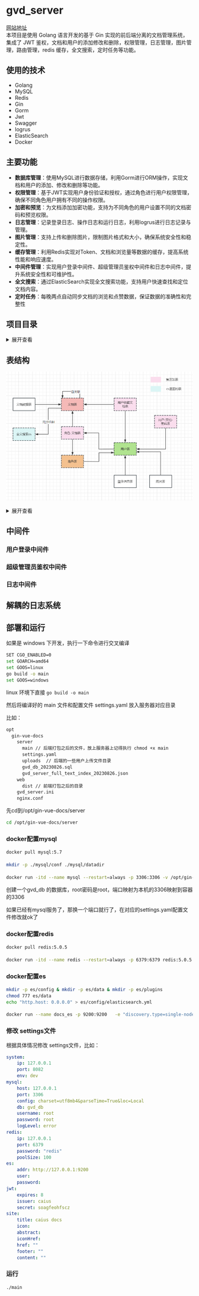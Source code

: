 # gvd_server
[网站地址](http://docs.codingcaius.top/)  
本项目是使用 Golang 语言开发的基于 Gin 实现的前后端分离的文档管理系统，集成了 JWT 鉴权，文档和用户的添加修改和删除，权限管理，日志管理，图片管理，路由管理，redis 缓存，全文搜索，定时任务等功能。 

## 使用的技术

- Golang 
- MySQL 
- Redis 
- Gin
- Gorm
- Jwt  
- Swagger
- logrus 
- ElasticSearch
- Docker

## 主要功能

- **数据库管理**：使用MySQL进行数据存储，利用Gorm进行ORM操作，实现文档和用户的添加、修改和删除等功能。
- **权限管理**：基于JWT实现用户身份验证和授权，通过角色进行用户权限管理，确保不同角色用户拥有不同的操作权限。
- **加密和预览**：为文档添加加密功能，支持为不同角色的用户设置不同的文档密码和预览权限。
- **日志管理**：记录登录日志、操作日志和运行日志，利用logrus进行日志记录与管理。
- **图片管理**：支持上传和删除图片，限制图片格式和大小，确保系统安全性和稳定性。
- **缓存管理**：利用Redis实现对Token、文档和浏览量等数据的缓存，提高系统性能和响应速度。
- **中间件管理**：实现用户登录中间件、超级管理员鉴权中间件和日志中间件，提升系统安全性和可维护性。
- **全文搜索**：通过ElasticSearch实现全文搜索功能，支持用户快速查找和定位文档内容。
- **定时任务**：每晚两点自动同步文档的浏览和点赞数据，保证数据的准确性和完整性



## 项目目录
<details>
<summary>展开查看</summary>
<pre><code>
├── api             通过api接口调用方法
├── config          配置文件中映射的结构体
├── core            初始化连接的一些操作
├── docs            swagger api文档
├── flags           命令行参数绑定
├── global          全局变量
├── go.mod        
├── go.sum
├── logs             日志文件
├── main.go          主函数
├── middleware       gin 的中间件
├── models           表结构
├── plugins          插件，里面是独立的日志系统
├── routers          路由
├── service          服务
├── setting.yaml     配置文件
├── testdata         测试用例
├── uploads          上传的文件
└── utils            一些工具
  
</pre></code>
</details>



## 表结构
![t](https://github.com/CodingCaius/gvd_server/blob/master/uploads/20230803113621.png)
<details>
<summary>展开查看</summary>


### 角色表

```Go
package models

type RoleModel struct {
  Model
  Title    string     `gorm:"size:16;not null;comment:角色名称" json:"title"`                                    // 角色的名称
  Pwd      string     `gorm:"size:64;comment:角色的密码" json:"-"`                                                // 角色密码
  IsSystem bool       `gorm:"column:isSystem;comment:是否是系统角色" json:"isSystem"`                               // 是否是系统角色
  DocsList []DocModel `gorm:"many2many:role_doc_models;joinForeignKey:RoleID;JoinReferences:DocID" json:"-"` // 角色拥有的文档列表
}

```



### 文档表

```Go
package models

type DocModel struct {
  Model
  Title           string      `gorm:"comment:文档标题" json:"title"`
  Content         string      `gorm:"comment:文档内容" json:"-"`
  DiggCount       int         `gorm:"comment:点赞量;column:diggCount" json:"diggCount"`
  LookCount       int         `gorm:"comment:浏览量;column:lookCount" json:"lookCount"`
  Key             string      `gorm:"comment:key;not null;unique" json:"key"`
  ParentID        *uint       `gorm:"comment:父文档id;column:parentID" json:"parentID"`
  ParentModel     *DocModel   `gorm:"foreignKey:ParentID" json:"-"` // 父文档
  Child           []*DocModel `gorm:"foreignKey:ParentID" json:"-"` // 它会有子孙文档
  FreeContent     string      `gorm:"comment:预览部分;column:freeContent" json:"freeContent"`
  UserCollDocList []UserModel `gorm:"many2many:user_coll_doc_models;joinForeignKey:DocID;JoinReferences:UserID" json:"-"`
}

```

### 角色文档表

```Go
package models

type RoleDocModel struct {
  Model
  RoleID      uint      `gorm:"column:roleID;comment:角色id" json:"roleID"`
  RoleModel   RoleModel `gorm:"foreignKey:RoleID" json:"-"`
  DocID       uint      `gorm:"column:docID;comment:文档id" json:"docID"`
  DocModel    DocModel  `gorm:"foreignKey:DocID" json:"-"`
  Pwd         *string   `gorm:"column:pwd;comment:密码配置" json:"pwd"`                 // null ""  "有值"  优先级： 角色文档密码 > 角色密码
  FreeContent *string   `gorm:"column:freeContent;comment:试看配置" json:"freeContent"` // 试看部分 优先级：角色文档试看  > 文档试看字段 > 文档按照特殊字符分隔的试看
  Sort        int       `gorm:"column:sort;comment:排序" json:"sort"`                 // 排序
}

```



### 用户表

```Go
package models

type UserModel struct {
  Model
  UserName  string    `gorm:"column:userName;size:36;unique;not null;comment:用户名" json:"-"` // 用户名
  Password  string    `gorm:"column:password;size:128;comment:密码"  json:"-"`                // 密码
  Avatar    string    `gorm:"column:avatar;size:256;comment:头像"  json:"avatar"`             // 头像
  NickName  string    `gorm:"column:nickName;size:36;comment:昵称"  json:"nickName"`          // 昵称
  Email     string    `gorm:"column:email;size:128;comment:邮箱"  json:"email"`               // 邮箱
  Token     string    `gorm:"column:token;size:64;comment:其他平台的唯一id"  json:"-"`             // 其他平台的唯一id
  IP        string    `gorm:"column:ip;size:16;comment:ip地址"  json:"ip"`                    // ip
  Addr      string    `gorm:"column:addr;size:64;comment:地址"  json:"addr"`                  // 地址
  RoleID    uint      `gorm:"column:roleID;comment:用户对应的角色" json:"roleID"`                  // 用户对应的角色
  RoleModel RoleModel `gorm:"foreignKey:RoleID" json:"-"`
}

```

### 用户收藏文档表

```Go
package models

type UserCollDocModel struct {
  Model
  DocID     uint      `gorm:"column:docID" json:"docID"`
  DocModel  DocModel  `gorm:"foreignKey:DocID"`
  UserID    uint      `gorm:"column:userID" json:"userID"`
  UserModel UserModel `gorm:"foreignKey:UserID"`
}

```



### 用户密码访问文档表

```Go
package models

type UserPwdDocModel struct {
  Model
  UserID uint `gorm:"column:userID" json:"userID"`
  DocID  uint `gorm:"column:docID" json:"docID"`
}

```

### 图像表

```Go
package models

import "fmt"

type ImageModel struct {
  Model
  UserID    uint      `gorm:"column:userID;comment:用户id" json:"userID"`
  UserModel UserModel `gorm:"foreignKey:UserID" json:"-"`
  FileName  string    `gorm:"column:fileName;size:64；comment:文件名" json:"fileName"`
  Size      int64     `gorm:"column:size;comment:文件大小，单位字节" json:"size"`
  Path      string    `gorm:"column:path;size:128;comment:文件路径" json:"path"`
  Hash      string    `gorm:"column:hash;size:64;comment:文件的hash" json:"hash"`
}

func (image ImageModel) WebPath() string {
  return fmt.Sprintf("/%s", image.Path)
}

```

### 登录记录表

```Go
package models

// LoginModel 用户登录数据
type LoginModel struct {
  Model
  UserID    uint      `gorm:"column:userID" json:"userID"`
  UserModel UserModel `gorm:"foreignKey:UserID" json:"-"`
  IP        string    `gorm:"size:20" json:"ip"` // 登录的ip
  NickName  string    `gorm:"column:nickName;size:42" json:"nickName"`
  UA        string    `gorm:"size:256" json:"ua"` // ua
  Token     string    `gorm:"size:256" json:"token"`
  Device    string    `gorm:"size:256" json:"device"` // 登录设备
  Addr      string    `gorm:"size:64" json:"addr"`
}

```

### 文档数据表

```Go
package models

// DocDataModel 文档数据表
type DocDataModel struct {
  Model
  DocID     uint   `gorm:"column:docID" json:"docID"`
  DocTitle  string `gorm:"column:docTitle" json:"docTitle"`
  LookCount int    `gorm:"column:lookCount" json:"lookCount"`
  DiggCount int    `gorm:"column:diggCount" json:"diggCount"`
  CollCount int    `gorm:"column:collCount" json:"collCount"`
}

```


</details>

## 中间件

### 用户登录中间件





### 超级管理员鉴权中间件





### 日志中间件



## 解耦的日志系统









## 部署和运行

如果是 windows 下开发，执行一下命令进行交叉编译

```bash
SET CGO_ENABLED=0
set GOARCH=amd64
set GOOS=linux
go build -o main
set GOOS=windows
```

linux 环境下直接 `go build -o main` 

然后将编译好的 main 文件和配置文件 settings.yaml 放入服务器对应目录

比如：

```bash
opt
  gin-vue-docs
    server
      main // 后端打包之后的文件，放上服务器上记得执行 chmod +x main
      settings.yaml
      uploads  // 后端的一些用户上传文件目录
      gvd_db_20230826.sql
      gvd_server_full_text_index_20230826.json
    web
      dist // 前端打包之后的目录
    gvd_server.ini
    nginx.conf

```

先cd到/opt/gin-vue-docs/server

```bash
cd /opt/gin-vue-docs/server
```



### docker配置mysql

```bash
docker pull mysql:5.7

mkdir -p ./mysql/conf ./mysql/datadir

docker run -itd --name mysql --restart=always -p 3306:3306 -v /opt/gin-vue-docs/server/mysql/conf:/etc/mysql/conf.d -v /opt/gin-vue-docs/server/mysql/datadir:/var/lib/mysql -e  MYSQL_ROOT_PASSWORD=root -e MYSQL_DATABASE=gvd_db mysql:5.7
```

创建一个gvd_db 的数据库，root密码是root，端口映射为本机的3306映射到容器的3306

如果已经有mysql服务了，那换一个端口就行了，在对应的settings.yaml配置文件修改就ok了

### docker配置redis

```bash
docker pull redis:5.0.5

docker run -itd --name redis --restart=always -p 6379:6379 redis:5.0.5 --requirepass "redis"
```



### docker配置es

```bash
mkdir -p es/config & mkdir -p es/data & mkdir -p es/plugins
chmod 777 es/data
echo "http.host: 0.0.0.0" > es/config/elasticsearch.yml

docker run --name docs_es -p 9200:9200   -e "discovery.type=single-node" -e ES_JAVA_OPTS="-Xms84m -Xmx512m" -v /opt/gin-vue-docs/server/es/config/elasticsearch.yml:/usr/share/elasticsearch/config/elasticsearch.yml -v /opt/gin-vue-docs/server/es/data:/usr/share/elasticsearch/data -v /opt/gin-vue-docs/server/es/plugins:/usr/share/elasticsearch/plugins -d elasticsearch:7.12.0

```



### 修改 settings文件

根据具体情况修改 settings文件，比如：

```yaml
system:
    ip: 127.0.0.1
    port: 8082
    env: dev
mysql:
    host: 127.0.0.1
    port: 3306
    config: charset=utf8mb4&parseTime=True&loc=Local
    db: gvd_db
    username: root
    password: root
    logLevel: error
redis:
    ip: 127.0.0.1
    port: 6379
    password: "redis"
    poolSize: 100
es:
    addr: http://127.0.0.1:9200
    user: 
    password: 
jwt:
    expires: 8
    issuer: caius
    secret: soagfeohfscz
site:
    title: caius docs
    icon: 
    abstract: 
    iconHref:
    href: ""
    footer: ""
    content: ""

```



### 运行

```
./main
```








